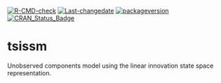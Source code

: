 
[![R-CMD-check](https://github.com/tsmodels/tsissm/workflows/R-CMD-check/badge.svg)](https://github.com/tsmodels/tsissm/actions)
[![Last-changedate](https://img.shields.io/badge/last%20change-2022--06--12-yellowgreen.svg)](/commits/master)
[![packageversion](https://img.shields.io/badge/Package%20version-0.3.1-orange.svg?style=flat-square)](commits/master)
[![CRAN_Status_Badge](https://www.r-pkg.org/badges/version/tsissm)](https://cran.r-project.org/package=tsissm)

# tsissm

Unobserved components model using the linear innovation state space
representation.
